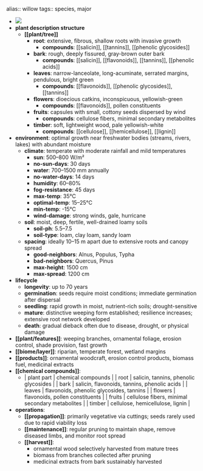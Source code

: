 alias:: willow
tags:: species, major

- ![](https://jade-gentle-pony-196.mypinata.cloud/ipfs/bafybeic7vt6obmnp2irkmngdcbok65d73jgt6u5u35i6yieaws7vzl5duq)
- **plant description structure**
	- **[[plant/tree]]**
		- **root**: extensive, fibrous, shallow roots with invasive growth
			- **compounds**: [[salicin]], [[tannins]], [[phenolic glycosides]]
		- **bark**: rough, deeply fissured, gray-brown outer bark
			- **compounds**: [[salicin]], [[flavonoids]], [[tannins]], [[phenolic acids]]
		- **leaves**: narrow-lanceolate, long-acuminate, serrated margins, pendulous, bright green
			- **compounds**: [[flavonoids]], [[phenolic glycosides]], [[tannins]]
		- **flowers**: dioecious catkins, inconspicuous, yellowish-green
			- **compounds**: [[flavonoids]], pollen constituents
		- **fruits**: capsules with small, cottony seeds dispersed by wind
			- **compounds**: cellulose fibers, minimal secondary metabolites
		- **timber**: soft, lightweight wood, pale yellowish-white
			- **compounds**: [[cellulose]], [[hemicellulose]], [[lignin]]
- **environment**: optimal growth near freshwater bodies (streams, rivers, lakes) with abundant moisture
	- **climate**: temperate with moderate rainfall and mild temperatures
		- **sun**: 500–800 W/m²
		- **no-sun-days**: 30 days
		- **water**: 700–1500 mm annually
		- **no-water-days**: 14 days
		- **humidity**: 60–80%
		- **fog-resistance**: 45 days
		- **max-temp**: 35°C
		- **optimal-temp**: 15–25°C
		- **min-temp**: -15°C
		- **wind-damage**: strong winds, gale, hurricane
	- **soil**: moist, deep, fertile, well-drained loamy soils
		- **soil-ph**: 5.5–7.5
		- **soil-type**: loam, clay loam, sandy loam
	- **spacing**: ideally 10–15 m apart due to extensive roots and canopy spread
		- **good-neighbors**: Alnus, Populus, Typha
		- **bad-neighbors**: Quercus, Pinus
		- **max-height**: 1500 cm
		- **max-spread**: 1200 cm
- **lifecycle**
	- **longevity**: up to 70 years
	- **germination**: seeds require moist conditions; immediate germination after dispersal
	- **seedling**: rapid growth in moist, nutrient-rich soils; drought-sensitive
	- **mature**: distinctive weeping form established; resilience increases; extensive root network developed
	- **death**: gradual dieback often due to disease, drought, or physical damage
- **[[plant/features]]**: weeping branches, ornamental foliage, erosion control, shade provision, fast growth
- **[[biome/layer]]**: riparian, temperate forest, wetland margins
- **[[products]]**: ornamental woodcraft, erosion control products, biomass fuel, medicinal extracts
- **[[chemical compounds]]**:
	- | plant part | chemical compounds |
	  | root | salicin, tannins, phenolic glycosides |
	  | bark | salicin, flavonoids, tannins, phenolic acids |
	  | leaves | flavonoids, phenolic glycosides, tannins |
	  | flowers | flavonoids, pollen constituents |
	  | fruits | cellulose fibers, minimal secondary metabolites |
	  | timber | cellulose, hemicellulose, lignin |
- **operations**:
	- **[[propagation]]**: primarily vegetative via cuttings; seeds rarely used due to rapid viability loss
	- **[[maintenance]]**: regular pruning to maintain shape, remove diseased limbs, and monitor root spread
	- **[[harvest]]**:
		- ornamental wood selectively harvested from mature trees
		- biomass from branches collected after pruning
		- medicinal extracts from bark sustainably harvested